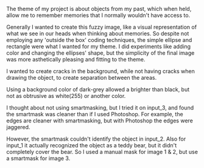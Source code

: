 The theme of my project is about objects from my past, which when held, allow me to remember memories that I normally wouldn't have access to.


Generally I wanted to create this fuzzy image, like a visual representation of what we see in our heads when thinking about memories. So despite not employing any 'outside the box' coding techniques, the simple ellipse and rectangle were what I wanted for my theme. I did experiments like adding color and changing the ellipses' shape, but the simplicity of the final image was more asthetically pleasing and fitting to the theme.


I wanted to create cracks in the background, while not having cracks when drawing the object, to create separation between the areas.

Using a background color of dark-grey allowed a brighter than black, but not as obtrusive as white(255) or another color.







I thought about not using smartmasking, but I tried it on input_3, and found the smartmask was cleaner than if I used Photoshop.
For example, the edges are cleaner with smartmasking, but with Photoshop the edges were jaggered.

However, the smartmask couldn't identify the object in input_2. Also for input_1 it actually recognized the object as a teddy bear, but it didn't completely cover the bear.
So I used a manual mask for image 1 & 2, but use a smartmask for image 3.